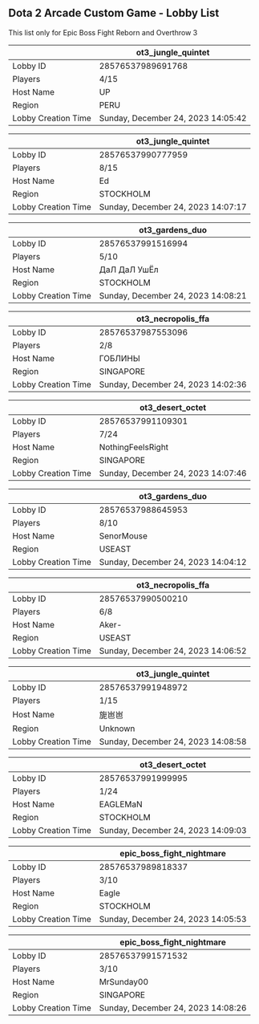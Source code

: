 ## Dota 2 Arcade Custom Game - Lobby List

This list only for Epic Boss Fight Reborn and Overthrow 3

|  | ot3_jungle_quintet |
| ------ | ------ |
| Lobby ID | 28576537989691768 |
| Players | 4/15 |
| Host Name | UP |
| Region | PERU |
| Lobby Creation Time | Sunday, December 24, 2023 14:05:42 |


|  | ot3_jungle_quintet |
| ------ | ------ |
| Lobby ID | 28576537990777959 |
| Players | 8/15 |
| Host Name | Ed |
| Region | STOCKHOLM |
| Lobby Creation Time | Sunday, December 24, 2023 14:07:17 |


|  | ot3_gardens_duo |
| ------ | ------ |
| Lobby ID | 28576537991516994 |
| Players | 5/10 |
| Host Name | ДаЛ ДаЛ УшЁл |
| Region | STOCKHOLM |
| Lobby Creation Time | Sunday, December 24, 2023 14:08:21 |


|  | ot3_necropolis_ffa |
| ------ | ------ |
| Lobby ID | 28576537987553096 |
| Players | 2/8 |
| Host Name | ГОБЛИНЫ |
| Region | SINGAPORE |
| Lobby Creation Time | Sunday, December 24, 2023 14:02:36 |


|  | ot3_desert_octet |
| ------ | ------ |
| Lobby ID | 28576537991109301 |
| Players | 7/24 |
| Host Name | NothingFeelsRight |
| Region | SINGAPORE |
| Lobby Creation Time | Sunday, December 24, 2023 14:07:46 |


|  | ot3_gardens_duo |
| ------ | ------ |
| Lobby ID | 28576537988645953 |
| Players | 8/10 |
| Host Name | SenorMouse |
| Region | USEAST |
| Lobby Creation Time | Sunday, December 24, 2023 14:04:12 |


|  | ot3_necropolis_ffa |
| ------ | ------ |
| Lobby ID | 28576537990500210 |
| Players | 6/8 |
| Host Name | Aker- |
| Region | USEAST |
| Lobby Creation Time | Sunday, December 24, 2023 14:06:52 |


|  | ot3_jungle_quintet |
| ------ | ------ |
| Lobby ID | 28576537991948972 |
| Players | 1/15 |
| Host Name | 旎岜岜 |
| Region | Unknown |
| Lobby Creation Time | Sunday, December 24, 2023 14:08:58 |


|  | ot3_desert_octet |
| ------ | ------ |
| Lobby ID | 28576537991999995 |
| Players | 1/24 |
| Host Name | EAGLEMaN |
| Region | STOCKHOLM |
| Lobby Creation Time | Sunday, December 24, 2023 14:09:03 |


|  | epic_boss_fight_nightmare |
| ------ | ------ |
| Lobby ID | 28576537989818337 |
| Players | 3/10 |
| Host Name | Eagle |
| Region | STOCKHOLM |
| Lobby Creation Time | Sunday, December 24, 2023 14:05:53 |


|  | epic_boss_fight_nightmare |
| ------ | ------ |
| Lobby ID | 28576537991571532 |
| Players | 3/10 |
| Host Name | MrSunday00 |
| Region | SINGAPORE |
| Lobby Creation Time | Sunday, December 24, 2023 14:08:26 |


